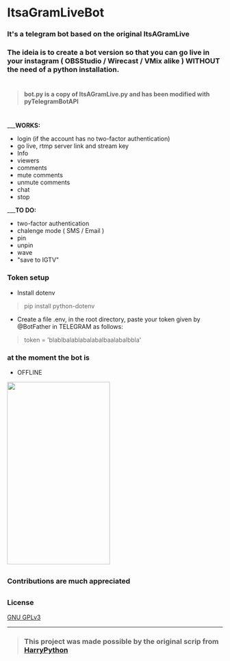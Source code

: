 
# ItsaGramLiveBot
### It's a telegram bot based on the original ItsAGramLive

### The ideia is to create a bot version so that you can go live in your instagram ( OBSStudio / Wirecast / VMix alike ) WITHOUT the need of a python installation.

#
> #### bot.py is a copy of ItsAGramLive.py and has been modified with pyTelegramBotAPI
#
___**WORKS:**
- login (if the account has no two-factor authentication) 
- go live, rtmp server link and stream key
- Info
- viewers
- comments
- mute comments
- unmute comments
- chat
- stop 

___**TO DO:**
- two-factor authentication
- chalenge mode ( SMS / Email )
- pin
- unpin
- wave
- "save to IGTV"
###
### Token setup

- Install dotenv
> pip install python-dotenv
- Create a file .env, in the root directory, paste your token given by @BotFather in TELEGRAM as follows:
> token = 'blablbalablabalabalbaalabalbbla'

###


### at the moment the bot is
- OFFLINE
  


 <img src="https://user-images.githubusercontent.com/67715164/173175592-3f9ba36e-4f1b-4c8c-8cfc-bdd7461adcf6.png" width="240" height="426">


##
### Contributions are much appreciated

##



### License

[ GNU GPLv3 ](https://choosealicense.com/licenses/gpl-3.0/)

-------------------------------------
> ### This project was made possible by the original scrip from [HarryPython](https://github.com/harrypython/itsagramlive)






